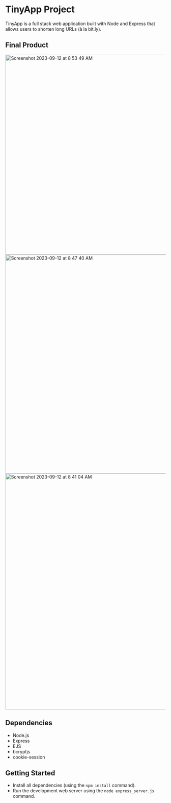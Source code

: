 # TinyApp Project

TinyApp is a full stack web application built with Node and Express that allows users to shorten long URLs (à la bit.ly).

## Final Product

<img width="625" alt="Screenshot 2023-09-12 at 8 53 49 AM" src="https://github.com/lma2023/tinyapp/assets/132856322/e708452c-9f86-4876-bb89-9feaba497b08">

<img width="684" alt="Screenshot 2023-09-12 at 8 47 40 AM" src="https://github.com/lma2023/tinyapp/assets/132856322/6d2a2ad0-89d3-408a-8818-a251df4eaad1">

<img width="738" alt="Screenshot 2023-09-12 at 8 41 04 AM" src="https://github.com/lma2023/tinyapp/assets/132856322/5d06e899-a805-41a1-a65a-11f9f0487379">


## Dependencies

- Node.js
- Express
- EJS
- bcryptjs
- cookie-session

## Getting Started

- Install all dependencies (using the `npm install` command).
- Run the development web server using the `node express_server.js` command.



